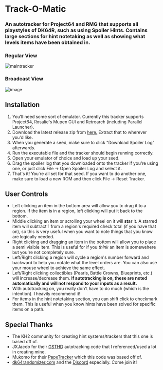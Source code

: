 # Track-O-Matic
### An autotracker for Project64 and RMG that supports all playstyles of DK64R, such as using Spoiler Hints. Contains large sections for hint notetaking as well as showing what levels items have been obtained in.

### Regular View
![maintracker](https://github.com/user-attachments/assets/67564f1d-082c-4c04-9cc9-54d0564c568c)

### Broadcast View
![image](https://github.com/user-attachments/assets/25199a73-4d58-4721-b52b-e88e4642bc63)

## Installation
1. You'll need some sort of emulator. Currently this tracker supports Project64, Rosalie's Mupen GUI and Retroarch (including Parallel Launcher).
2. Download the latest release zip from [here.](https://github.com/Brian0255/Track-O-Matic/releases/latest) Extract that to wherever you'd like.
3. When you generate a seed, make sure to click "Download Spoiler Log" afterwards.
4. Run the executable file and the tracker should begin running correctly.
5. Open your emulator of choice and load up your seed.
6. Drag the spoiler log that you downloaded onto the tracker if you're using one, or just click File -> Open Spoiler Log and select it.
7. That's it! You're all set for that seed. If you want to do another one, make sure to load a new ROM and then click File -> Reset Tracker.

## User Controls
- Left clicking an item in the bottom area will allow you to drag it to a region. If the item is in a region, left clicking will put it back to the bottom.
- Middle clicking an item or scrolling your wheel on it will **star** it. A starred item will subtract 1 from a region's required check total (if you have that on), so this is very useful when you want to note things that you know are logically needed.
- Right clicking and dragging an item in the bottom will allow you to place a semi visible item. This is useful for if you *think* an item is somewehere but you're not completely sure.
- Left/Right clicking a region will cycle a region's number forward and backward to help you notate what the level orders are. You can also use your mouse wheel to achieve the same effect.
- Left/Right clicking collectibles (Pearls, Battle Crowns, Blueprints, etc.) will increase/decrease them. **If autotracking is on, these are noted automatically and will not respond to your inputs as a result.**
- With autotracking on, you really don't have to do much (which is the intention). I heavily recommend it!
- For items in the hint notetaking section, you can shift click to checkmark them. This is useful when you know hints have been solved for specific items on a path.

## Special Thanks
- The KH2 community for creating hint systems/trackers that this one is based off of.
- JXJacob for their [GSTHD](https://github.com/jxjacob/GSTHD) autotracking code that I referenced/used a lot in creating mine.
- Mukomo for their [PapeTracker](https://github.com/mukomo/PapeTracker) which this code was based off of.
- [dk64randomizer.com](dk64randomizer.com) and the [Discord](discord.gg/dk64randomizer) especially. Come join it!
